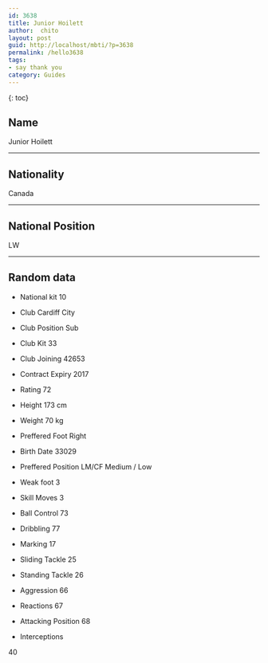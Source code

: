 ```yaml
---
id: 3638
title: Junior Hoilett
author:  chito 
layout: post
guid: http://localhost/mbti/?p=3638
permalink: /hello3638
tags:
- say thank you
category: Guides
---
```



{: toc}


## Name  
Junior Hoilett 

* * *

## Nationality  
Canada 

* * *

## National Position  
LW 

* * *

## Random data 

  * National kit 
10 

  * Club 
Cardiff City 

  * Club Position 
Sub 

  * Club Kit 
33 

  * Club Joining 
42653 

  * Contract Expiry 
2017 

  * Rating 
72 

  * Height 
173 cm 

  * Weight 
70 kg 

  * Preffered Foot 
Right 

  * Birth Date 
33029 

  * Preffered Position 
LM/CF Medium / Low 

  * Weak foot 
3 

  * Skill Moves 
3 

  * Ball Control 
73 

  * Dribbling 
77 

  * Marking 
17 

  * Sliding Tackle 
25 

  * Standing Tackle 
26 

  * Aggression 
66 

  * Reactions 
67 

  * Attacking Position 
68 

  * Interceptions 

40</ul>